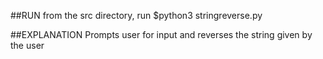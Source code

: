 ##RUN
from the src directory, run
$python3 stringreverse.py

##EXPLANATION
Prompts user for input and reverses the string
given by the user

